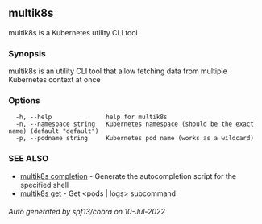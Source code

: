 ## multik8s

multik8s is a Kubernetes utility CLI tool

### Synopsis

multik8s is an utility CLI tool that allow fetching data from multiple Kubernetes context at once

### Options

```
  -h, --help               help for multik8s
  -n, --namespace string   Kubernetes namespace (should be the exact name) (default "default")
  -p, --podname string     Kubernetes pod name (works as a wildcard)
```

### SEE ALSO

* [multik8s completion](multik8s_completion.md)	 - Generate the autocompletion script for the specified shell
* [multik8s get](multik8s_get.md)	 - Get <pods | logs> subcommand

###### Auto generated by spf13/cobra on 10-Jul-2022
